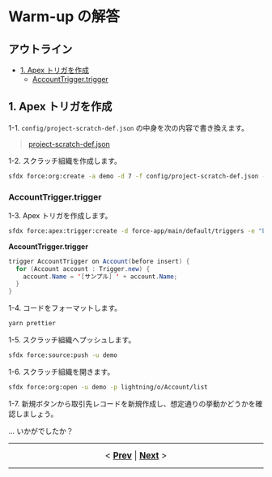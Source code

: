 # Warm-up の解答

## アウトライン

- [1. Apex トリガを作成](#1-apex-トリガを作成)
  - [AccountTrigger.trigger](#accounttriggertrigger)

## 1. Apex トリガを作成

1-1. `config/project-scratch-def.json` の中身を次の内容で書き換えます。

> [project-scratch-def.json](https://github.com/takahitomiyamoto/flexible-apex-trigger/blob/master/config/project-scratch-def.json)

1-2. スクラッチ組織を作成します。

```sh
sfdx force:org:create -a demo -d 7 -f config/project-scratch-def.json -s -t scratch -v DevHub
```

### AccountTrigger.trigger

1-3. Apex トリガを作成します。

```sh
sfdx force:apex:trigger:create -d force-app/main/default/triggers -e "before insert" -n AccountTrigger -s Account -t ApexTrigger
```

**AccountTrigger.trigger**

```java
trigger AccountTrigger on Account(before insert) {
  for (Account account : Trigger.new) {
    account.Name = '[サンプル] ' + account.Name;
  }
}
```

1-4. コードをフォーマットします。

```sh
yarn prettier
```

1-5. スクラッチ組織へプッシュします。

```sh
sfdx force:source:push -u demo
```

1-6. スクラッチ組織を開きます。

```sh
sfdx force:org:open -u demo -p lightning/o/Account/list
```

1-7. 新規ボタンから取引先レコードを新規作成し、想定通りの挙動かどうかを確認しましょう。

... いかがでしたか？

---

<div style="text-align:center;font-size:120%;">
  &lt
  <a href="./warm-up.md"><b>Prev</b></a>
  |
  <a href="./level-01.md"><b>Next</b></a>
  &gt
</div>

---

